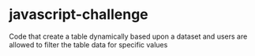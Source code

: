 # javascript-challenge
Code that create a table dynamically based upon a dataset and users are allowed to filter the table data for specific values
